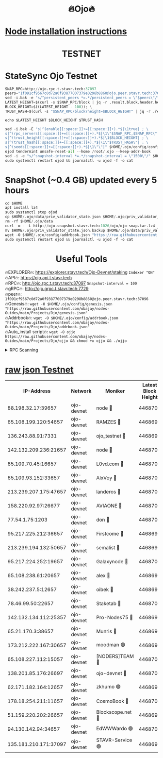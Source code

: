 <h1 align="center"> 🔥Ojo🔥</h1>

[Node installation instructions](https://github.com/obajay/nodes-Guides/tree/main/Projects/Ojo)
=

<h1 align="center"> TESTNET</h1>

# StateSync Ojo Testnet
```python
SNAP_RPC=http://ojo.rpc.t.stavr.tech:37097
peers="1f091cf9567c0d72a0f93877007379e0298b8860@ojo.peer.stavr.tech:37096"
sed -i.bak -e "s/^persistent_peers *=.*/persistent_peers = \"$peers\"/" $HOME/.ojo/config/config.toml
LATEST_HEIGHT=$(curl -s $SNAP_RPC/block | jq -r .result.block.header.height); \
BLOCK_HEIGHT=$((LATEST_HEIGHT - 100)); \
TRUST_HASH=$(curl -s "$SNAP_RPC/block?height=$BLOCK_HEIGHT" | jq -r .result.block_id.hash)

echo $LATEST_HEIGHT $BLOCK_HEIGHT $TRUST_HASH

sed -i.bak -E "s|^(enable[[:space:]]+=[[:space:]]+).*$|\1true| ; \
s|^(rpc_servers[[:space:]]+=[[:space:]]+).*$|\1\"$SNAP_RPC,$SNAP_RPC\"| ; \
s|^(trust_height[[:space:]]+=[[:space:]]+).*$|\1$BLOCK_HEIGHT| ; \
s|^(trust_hash[[:space:]]+=[[:space:]]+).*$|\1\"$TRUST_HASH\"| ; \
s|^(seeds[[:space:]]+=[[:space:]]+).*$|\1\"\"|" $HOME/.ojo/config/config.toml
ojod tendermint unsafe-reset-all --home /root/.ojo --keep-addr-book
sed -i -e "s/^snapshot-interval *=.*/snapshot-interval = \"1500\"/" $HOME/.ojo/config/app.toml
sudo systemctl restart ojod && journalctl -u ojod -f -o cat
```
# SnapShot (~0.4 GB) updated every 5 hours
```python
cd $HOME
apt install lz4
sudo systemctl stop ojod
cp $HOME/.ojo/data/priv_validator_state.json $HOME/.ojo/priv_validator_state.json.backup
rm -rf $HOME/.ojo/data
curl -o - -L http://ojo.snapshot.stavr.tech:1026/ojo/ojo-snap.tar.lz4 | lz4 -c -d - | tar -x -C $HOME/.ojo --strip-components 2
mv $HOME/.ojo/priv_validator_state.json.backup $HOME/.ojo/data/priv_validator_state.json
wget -O $HOME/.ojo/config/addrbook.json "https://raw.githubusercontent.com/obajay/nodes-Guides/main/Projects/Ojo/addrbook.json"
sudo systemctl restart ojod && journalctl -u ojod -f -o cat
```
 <h1 align="center"> Useful Tools</h1>

🔥EXPLORER🔥:        https://explorer.stavr.tech/Ojo-Devnet/staking        `Indexer "ON"` \
🔥API🔥:                     https://ojo.api.t.stavr.tech \
🔥RPC🔥:                    http://ojo.rpc.t.stavr.tech:37097              `Snapshot-interval = 100` \
🔥gRPC🔥:                  http://ojo.grpc.t.stavr.tech:7729 \
🔥peer🔥:                   `1f091cf9567c0d72a0f93877007379e0298b8860@ojo.peer.stavr.tech:37096` \
🔥Genesis🔥:    ```wget -O $HOME/.ojo/config/genesis.json "https://raw.githubusercontent.com/obajay/nodes-Guides/main/Projects/Ojo/genesis.json"``` \
🔥Addrbook🔥:    ```wget -O $HOME/.ojo/config/addrbook.json "https://raw.githubusercontent.com/obajay/nodes-Guides/main/Projects/Ojo/addrbook.json"``` \
🔥Auto_install script🔥: ```wget -O ojjo https://raw.githubusercontent.com/obajay/nodes-Guides/main/Projects/Ojo/ojjo && chmod +x ojjo && ./ojjo```


<details>
<summary>RPC Scanning</summary>

<h2 align="center"> We scan nodes in real time every 4 hours. And we provide the final result of RPC endpoints.
We cannot influence the operation of these nodes in any way. </h2>


```python
If Voting Power is higher than 0 --> then the Node is a validator of the network and may be subject to attack and be a potential threat to the chain.
```
```python
We marked such validators with a red symbol
```

</details>

[raw json Testnet](https://rpc-check.ojot.stavr.tech/ojot/rpc-ojot-result.json)
=


<table><tr><th>IP-Address</th><th>Network</th><th>Moniker</th><th>Latest Block Height</th><th>Earliest Block Height</th><th>Catching Up</th><th>Tx Index</th><th>Voting Power</th><th>Scan Time</th></tr><tr><td>88.198.32.17:39657</td><td>ojo-devnet</td><td>node 🔴</td><td>4468701</td><td>300001</td><td>False</td><td>on</td><td>65654</td><td>2023-12-13T08:36:27.103898175UTC</td></tr><tr><td>65.108.199.120:54657</td><td>ojo-devnet</td><td>RAMZES 🔴</td><td>4468696</td><td>306156</td><td>False</td><td>on</td><td>15420</td><td>2023-12-13T08:35:59.248803209UTC</td></tr><tr><td>136.243.88.91:7331</td><td>ojo-devnet</td><td>ojo_testnet 🔴</td><td>4468698</td><td>308845</td><td>False</td><td>on</td><td>1000</td><td>2023-12-13T08:36:07.129314148UTC</td></tr><tr><td>142.132.209.236:21657</td><td>ojo-devnet</td><td>node 🔴</td><td>4468701</td><td>350001</td><td>False</td><td>on</td><td>1999</td><td>2023-12-13T08:36:25.392474405UTC</td></tr><tr><td>65.109.70.45:16657</td><td>ojo-devnet</td><td>L0vd.com 🔴</td><td>4468702</td><td>695918</td><td>False</td><td>off</td><td>998</td><td>2023-12-13T08:36:32.969608257UTC</td></tr><tr><td>65.109.93.152:33657</td><td>ojo-devnet</td><td>AlxVoy 🔴</td><td>4468701</td><td>2319801</td><td>False</td><td>on</td><td>4536782</td><td>2023-12-13T08:36:25.140370688UTC</td></tr><tr><td>213.239.207.175:47657</td><td>ojo-devnet</td><td>landeros 🔴</td><td>4468700</td><td>2714001</td><td>False</td><td>off</td><td>11083</td><td>2023-12-13T08:36:20.350949162UTC</td></tr><tr><td>158.220.92.97:26677</td><td>ojo-devnet</td><td>AVIAONE 🔴</td><td>4468700</td><td>2754001</td><td>False</td><td>on</td><td>13867</td><td>2023-12-13T08:36:20.112338911UTC</td></tr><tr><td>77.54.1.75:1203</td><td>ojo-devnet</td><td>don 🔴</td><td>4468701</td><td>2906401</td><td>False</td><td>on</td><td>10</td><td>2023-12-13T08:36:26.771065235UTC</td></tr><tr><td>95.217.225.212:36657</td><td>ojo-devnet</td><td>Firstcome 🔴</td><td>4468698</td><td>2985946</td><td>False</td><td>on</td><td>13566</td><td>2023-12-13T08:36:06.803178954UTC</td></tr><tr><td>213.239.194.132:50657</td><td>ojo-devnet</td><td>semalist 🔴</td><td>4468696</td><td>3223522</td><td>False</td><td>on</td><td>19037</td><td>2023-12-13T08:35:59.478782076UTC</td></tr><tr><td>95.217.224.252:19657</td><td>ojo-devnet</td><td>Galaxynode 🔴</td><td>4468702</td><td>3685492</td><td>False</td><td>on</td><td>11888</td><td>2023-12-13T08:36:29.840251190UTC</td></tr><tr><td>65.108.238.61:20657</td><td>ojo-devnet</td><td>alex 🔴</td><td>4468696</td><td>4158001</td><td>False</td><td>on</td><td>11359</td><td>2023-12-13T08:35:58.820961538UTC</td></tr><tr><td>38.242.237.5:12657</td><td>ojo-devnet</td><td>oibek 🔴</td><td>4468696</td><td>4196001</td><td>False</td><td>off</td><td>1008</td><td>2023-12-13T08:36:00.842292758UTC</td></tr><tr><td>78.46.99.50:22657</td><td>ojo-devnet</td><td>Staketab 🔴</td><td>4468702</td><td>4254801</td><td>False</td><td>on</td><td>1276</td><td>2023-12-13T08:36:33.295775703UTC</td></tr><tr><td>142.132.134.112:25357</td><td>ojo-devnet</td><td>Pro-Nodes75 🔴</td><td>4468697</td><td>4368697</td><td>False</td><td>on</td><td>24651</td><td>2023-12-13T08:36:04.030198947UTC</td></tr><tr><td>65.21.170.3:38657</td><td>ojo-devnet</td><td>Munris 🔴</td><td>4468697</td><td>4368697</td><td>False</td><td>off</td><td>20123</td><td>2023-12-13T08:36:06.414696611UTC</td></tr><tr><td>173.212.222.167:30657</td><td>ojo-devnet</td><td>moodman 🟢</td><td>4468699</td><td>4368699</td><td>False</td><td>off</td><td>0</td><td>2023-12-13T08:36:15.693303745UTC</td></tr><tr><td>65.108.227.112:15057</td><td>ojo-devnet</td><td>[NODERS]TEAM 🔴</td><td>4468702</td><td>4368702</td><td>False</td><td>off</td><td>9999</td><td>2023-12-13T08:36:30.221611952UTC</td></tr><tr><td>138.201.85.176:26697</td><td>ojo-devnet</td><td>ojo-devnet 🔴</td><td>4468702</td><td>4368702</td><td>False</td><td>on</td><td>1000024000</td><td>2023-12-13T08:36:32.603019701UTC</td></tr><tr><td>62.171.182.164:12657</td><td>ojo-devnet</td><td>zkhumo 🟢</td><td>4468698</td><td>4384001</td><td>False</td><td>off</td><td>0</td><td>2023-12-13T08:36:25.922008650UTC</td></tr><tr><td>178.18.254.211:11657</td><td>ojo-devnet</td><td>CosmoBook 🔴</td><td>4468701</td><td>4392001</td><td>False</td><td>off</td><td>1068</td><td>2023-12-13T08:36:26.272449440UTC</td></tr><tr><td>51.159.220.202:26657</td><td>ojo-devnet</td><td>Blockscope.net 🔴</td><td>4468696</td><td>4425001</td><td>False</td><td>on</td><td>981</td><td>2023-12-13T08:35:58.369362180UTC</td></tr><tr><td>94.130.142.94:34657</td><td>ojo-devnet</td><td>EdWWWardo 🟢</td><td>4468700</td><td>4438946</td><td>False</td><td>on</td><td>0</td><td>2023-12-13T08:36:22.734286842UTC</td></tr><tr><td>135.181.210.171:37097</td><td>ojo-devnet</td><td>STAVR-Service 🟢</td><td>4468697</td><td>4467201</td><td>False</td><td>on</td><td>0</td><td>2023-12-13T08:36:01.707350814UTC</td></tr></table>